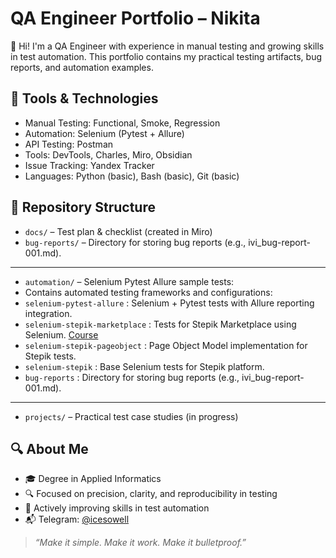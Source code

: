 # QA Engineer Portfolio – Nikita

👋 Hi! I'm a QA Engineer with experience in manual testing and growing skills in test automation. This portfolio contains my practical testing artifacts, bug reports, and automation examples.

## 🧰 Tools & Technologies

- Manual Testing: Functional, Smoke, Regression
- Automation: Selenium (Pytest + Allure)
- API Testing: Postman
- Tools: DevTools, Charles, Miro, Obsidian
- Issue Tracking: Yandex Tracker
- Languages: Python (basic), Bash (basic), Git (basic)

## 📁 Repository Structure

- `docs/` – Test plan & checklist (created in Miro)
- `bug-reports/` – Directory for storing bug reports (e.g., ivi_bug-report-001.md).
  
---

- `automation/` – Selenium Pytest Allure sample tests:
- Contains automated testing frameworks and configurations:
- `selenium-pytest-allure` : Selenium + Pytest tests with Allure reporting integration.
- `selenium-stepik-marketplace` : Tests for Stepik Marketplace using Selenium. [Course](https://stepik.org/course/575/syllabus) 
- `selenium-stepik-pageobject` : Page Object Model implementation for Stepik tests.
- `selenium-stepik` : Base Selenium tests for Stepik platform.
- `bug-reports` : Directory for storing bug reports (e.g., ivi_bug-report-001.md).

---

- `projects/` – Practical test case studies (in progress)


## 🔍 About Me

- 🎓 Degree in Applied Informatics
- 🔍 Focused on precision, clarity, and reproducibility in testing
- 🚀 Actively improving skills in test automation
- 📬 Telegram: [@icesowell](https://t.me/icesowell)

> *“Make it simple. Make it work. Make it bulletproof.”*
